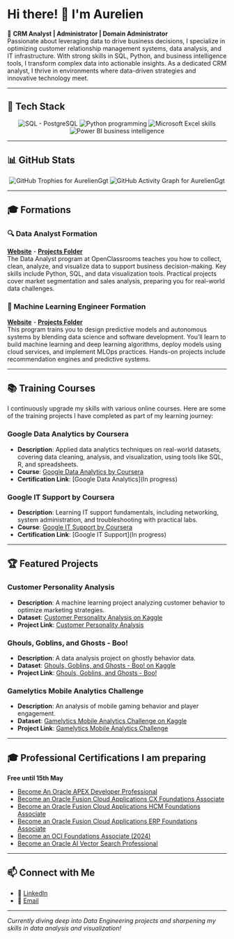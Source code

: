 <!-- (Note: GitHub README ne permet pas l'insertion de meta tags, mais nous pouvons optimiser le contenu textuel et les attributs alt pour le SEO.) -->

# Hi there! 👋 I'm Aurelien

🚀 **CRM Analyst | Administrator | Domain Administrator**  
Passionate about leveraging data to drive business decisions, I specialize in optimizing customer relationship management systems, data analysis, and IT infrastructure. With strong skills in SQL, Python, and business intelligence tools, I transform complex data into actionable insights. As a dedicated CRM analyst, I thrive in environments where data-driven strategies and innovative technology meet.

---

## 🔧 Tech Stack
<p align="center">
  <img src="https://img.shields.io/badge/SQL-4479A1?style=for-the-badge&logo=postgresql&logoColor=white" alt="SQL - PostgreSQL">
  <img src="https://img.shields.io/badge/Python-3776AB?style=for-the-badge&logo=python&logoColor=white" alt="Python programming">
  <img src="https://img.shields.io/badge/Excel-217346?style=for-the-badge&logo=microsoft-excel&logoColor=white" alt="Microsoft Excel skills">
  <img src="https://img.shields.io/badge/BI-PowerBI-01A982?style=for-the-badge&logo=power-bi&logoColor=white" alt="Power BI business intelligence">
</p>

---

## 📊 GitHub Stats
<p align="center">
  <img src="https://github-profile-trophy.vercel.app/?username=AurelienGgt&theme=darkhub&margin-w=5" alt="GitHub Trophies for AurelienGgt">
  <img src="https://github-readme-activity-graph.vercel.app/graph?username=AurelienGgt&theme=react-dark" alt="GitHub Activity Graph for AurelienGgt">
</p>

---

## 🎓 Formations

### 🔍 Data Analyst Formation
[**Website**](https://openclassrooms.com/fr/paths/324-data-analyst) - [**Projects Folder**](https://github.com/AurelienGgt/Data-Analyst-Formation)  
The Data Analyst program at OpenClassrooms teaches you how to collect, clean, analyze, and visualize data to support business decision-making. Key skills include Python, SQL, and data visualization tools. Practical projects cover market segmentation and sales analysis, preparing you for real-world data challenges.

### 🤖 Machine Learning Engineer Formation
[**Website**](https://openclassrooms.com/fr/paths/148-ingenieur-machine-learning) - [**Projects Folder**](https://github.com/AurelienGgt/Machine-Learning-Engineer-formation)  
This program trains you to design predictive models and autonomous systems by blending data science and software development. You’ll learn to build machine learning and deep learning algorithms, deploy models using cloud services, and implement MLOps practices. Hands-on projects include recommendation engines and predictive systems.

---

## 📚 Training Courses
I continuously upgrade my skills with various online courses. Here are some of the training projects I have completed as part of my learning journey:

### Google Data Analytics by Coursera
- **Description**: Applied data analytics techniques on real-world datasets, covering data cleaning, analysis, and visualization, using tools like SQL, R, and spreadsheets.
- **Course**: [Google Data Analytics by Coursera](https://www.coursera.org/professional-certificates/google-data-analytics)
- **Certification Link**: [Google Data Analytics](In progress)

### Google IT Support by Coursera
- **Description**: Learning IT support fundamentals, including networking, system administration, and troubleshooting with practical labs.
- **Course**: [Google IT Support by Coursera](https://www.coursera.org/professional-certificates/google-it-support)
- **Certification Link**: [Google IT Support](In progress)

---

## 🏆 Featured Projects

### Customer Personality Analysis
- **Description**: A machine learning project analyzing customer behavior to optimize marketing strategies.
- **Dataset**: [Customer Personality Analysis on Kaggle](https://www.kaggle.com/datasets/imakash3011/customer-personality-analysis/code?datasetId=1546318&sortBy=voteCount)
- **Project Link**: [Customer Personality Analysis](https://github.com/AurelienGgt/Customer-Personality-Analysis)

### Ghouls, Goblins, and Ghosts - Boo!
- **Description**: A data analysis project on ghostly behavior data.
- **Dataset**: [Ghouls, Goblins, and Ghosts - Boo! on Kaggle](https://www.kaggle.com/datasets/imakash3011/customer-personality-analysis/code?datasetId=1546318&sortBy=voteCount)
- **Project Link**: [Ghouls, Goblins, and Ghosts - Boo!](https://github.com/AurelienGgt/ghouls-goblins-and-ghosts-boo)

### Gamelytics Mobile Analytics Challenge
- **Description**: An analysis of mobile gaming behavior and player engagement.
- **Dataset**: [Gamelytics Mobile Analytics Challenge on Kaggle](https://www.kaggle.com/datasets/debs2x/gamelytics-mobile-analytics-challenge/code)
- **Project Link**: [Gamelytics Mobile Analytics Challenge](https://github.com/AurelienGgt/Gamelytics_Mobile_Analytics_Challenge)

---

## 🎓 Professional Certifications I am preparing
**Free until 15th May**

- [Become An Oracle APEX Developer Professional](#)
- [Become an Oracle Fusion Cloud Applications CX Foundations Associate](#)
- [Become an Oracle Fusion Cloud Applications HCM Foundations Associate](#)
- [Become an Oracle Fusion Cloud Applications ERP Foundations Associate](#)
- [Become an OCI Foundations Associate (2024)](#)
- [Become an Oracle AI Vector Search Professional](#)

---

## 📫 Connect with Me

- 💼 [LinkedIn](https://www.linkedin.com/in/aurélien-gorguet/)
- 📧 [Email](mailto:aureliengorguet7@gmail.com)

---

*Currently diving deep into Data Engineering projects and sharpening my skills in data analysis and visualization!*
